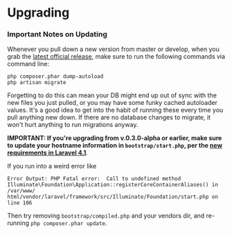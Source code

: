 # Upgrading
### Important Notes on Updating

Whenever you pull down a new version from master or develop, when you grab the [latest official release](https://github.com/snipe/snipe-it/releases), make sure to run the following commands via command line:

	php composer.phar dump-autoload
	php artisan migrate

Forgetting to do this can mean your DB might end up out of sync with the new files you just pulled, or you may have some funky cached autoloader values. It's a good idea to get into the habit of running these every time you pull anything new down. If there are no database changes to migrate, it won't hurt anything to run migrations anyway.

__IMPORTANT: If you're upgrading from v.0.3.0-alpha or earlier, make sure to update your hostname information in `bootstrap/start.php`, per the [new requirements in Laravel 4.1](https://github.com/snipe/snipe-it#21-adjust-environments)__.

If you run into a weird error like

	Error Output: PHP Fatal error:  Call to undefined method Illuminate\Foundation\Application::registerCoreContainerAliases() in /var/www/
	html/vendor/laravel/framework/src/Illuminate/Foundation/start.php on line 106

Then try removing `bootstrap/compiled.php` and your vendors dir, and re-running `php composer.phar update`.

